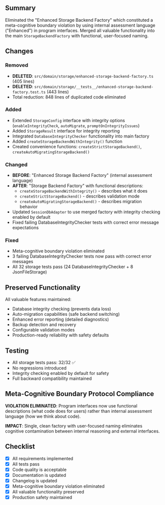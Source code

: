 ## Summary

Eliminated the "Enhanced Storage Backend Factory" which constituted a meta-cognitive boundary violation by using internal assessment language ("Enhanced") in program interfaces. Merged all valuable functionality into the main `StorageBackendFactory` with functional, user-focused naming.

## Changes

### Removed
- **DELETED**: `src/domain/storage/enhanced-storage-backend-factory.ts` (405 lines)
- **DELETED**: `src/domain/storage/__tests__/enhanced-storage-backend-factory.test.ts` (443 lines)
- Total reduction: 848 lines of duplicated code eliminated

### Added
- Extended `StorageConfig` interface with integrity options (`enableIntegrityCheck`, `autoMigrate`, `promptOnIntegrityIssues`)
- Added `StorageResult` interface for integrity reporting
- Integrated `DatabaseIntegrityChecker` functionality into main factory
- Added `createStorageBackendWithIntegrity()` function
- Created convenience functions: `createStrictStorageBackend()`, `createAutoMigratingStorageBackend()`

### Changed
- **BEFORE**: "Enhanced Storage Backend Factory" (internal assessment language)
- **AFTER**: "Storage Backend Factory" with functional descriptions:
  - `createStorageBackendWithIntegrity()` - describes what it does
  - `createStrictStorageBackend()` - describes validation mode  
  - `createAutoMigratingStorageBackend()` - describes migration behavior
- Updated `SessionDbAdapter` to use merged factory with integrity checking enabled by default
- Fixed failing DatabaseIntegrityChecker tests with correct error message expectations

### Fixed
- Meta-cognitive boundary violation eliminated
- 3 failing DatabaseIntegrityChecker tests now pass with correct error messages
- All 32 storage tests pass (24 DatabaseIntegrityChecker + 8 JsonFileStorage)

## Preserved Functionality

All valuable features maintained:
- Database integrity checking (prevents data loss)
- Auto-migration capabilities (safe backend switching)
- Enhanced error reporting (detailed diagnostics)
- Backup detection and recovery
- Configurable validation modes
- Production-ready reliability with safety defaults

## Testing

- All storage tests pass: 32/32 ✅
- No regressions introduced
- Integrity checking enabled by default for safety
- Full backward compatibility maintained

## Meta-Cognitive Boundary Protocol Compliance

**VIOLATION ELIMINATED**: Program interfaces now use functional descriptions (what code does for users) rather than internal assessment language (how we think about code).

**IMPACT**: Single, clean factory with user-focused naming eliminates cognitive contamination between internal reasoning and external interfaces.

## Checklist

- [x] All requirements implemented
- [x] All tests pass
- [x] Code quality is acceptable
- [x] Documentation is updated
- [x] Changelog is updated
- [x] Meta-cognitive boundary violation eliminated
- [x] All valuable functionality preserved
- [x] Production safety maintained
